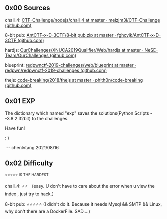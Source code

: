 ## 0x00 Sources

chall_4: [CTF-Challenge/nodejs/chall_4 at master · meizjm3i/CTF-Challenge (github.com)](https://github.com/meizjm3i/CTF-Challenge/tree/master/nodejs/chall_4)

8-bit pub: [AntCTF-x-D-3CTF/8-bit pub.zip at master · fghcvjk/AntCTF-x-D-3CTF (github.com)](https://github.com/fghcvjk/AntCTF-x-D-3CTF/blob/master/web/)

hardjs: [OurChallenges/XNUCA2019Qualifier/Web/hardjs at master · NeSE-Team/OurChallenges (github.com)](https://github.com/NeSE-Team/OurChallenges/tree/master/XNUCA2019Qualifier/Web/hardjs)

blueprint: [redpwnctf-2019-challenges/web/blueprint at master · redpwn/redpwnctf-2019-challenges (github.com)](https://github.com/redpwn/redpwnctf-2019-challenges/tree/master/web/blueprint)

thejs: [code-breaking/2018/thejs at master · phith0n/code-breaking (github.com)](https://github.com/phith0n/code-breaking/tree/master/2018/thejs)

## 0x01 EXP

The dictionary which named "exp" saves the solutions(Python Scripts --3.8.2 32bit) to the challenges. 

Have fun! 

: )

​																													-- chenlvtang 2021/08/16

## 0x02 Difficulty

<small>⭐⭐⭐⭐⭐ IS THE HARDEST</small>

chall_4: ⭐⭐ （easy. U don't have to care about the error when u view the index , just try to hack.）

8-bit pub: ⭐⭐⭐⭐⭐ (I didn't do it. Because it needs Mysql && SMTP && Linux, why don't there are a DockerFile. SAD....)

